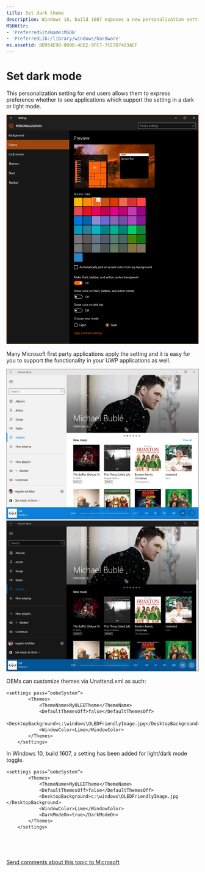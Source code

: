 ```yaml
---
title: Set dark theme
description: Windows 10, build 1607 exposes a new personalization setting for end users, allowing them to express preference whether to see applications which support the setting in a dark or light mode.
MSHAttr:
- 'PreferredSiteName:MSDN'
- 'PreferredLib:/library/windows/hardware'
ms.assetid: 8D954E98-0090-4EB2-9FC7-7CE7B7483AEF
---
```


# Set dark mode


This personalization setting for end users allows them to express preference whether to see applications which support the setting in a dark or light mode.

![](images/darkmode1.png)

Many Microsoft first party applications apply the setting and it is easy for you to support the functionality in your UWP applications as well.

![](images/darkmode2.png)![](images/darkmode3.png)

OEMs can customize themes via Unattend.xml as such:

```
<settings pass=”oobeSystem”> 
        <Themes> 
            <ThemeName>MyOLEDTheme</ThemeName> 
            <DefaultThemesOff>false</DefaultThemesOff> 
            <DesktopBackground>c:\windows\OLEDFriendlyImage.jpg</DesktopBackground> 
            <WindowColor>Lime</WindowColor> 
        </Themes> 
    </settings> 
```

In Windows 10, build 1607, a setting has been added for light/dark mode toggle.

```
<settings pass=”oobeSystem”> 
        <Themes> 
            <ThemeName>MyOLEDTheme</ThemeName> 
            <DefaultThemesOff>false</DefaultThemesOff> 
            <DesktopBackground>c:\windows\OLEDFriendlyImage.jpg </DesktopBackground> 
            <WindowColor>Lime</WindowColor> 
            <DarkModeOn>true</DarkModeOn> 
        </Themes> 
    </settings> 
```

 

 

[Send comments about this topic to Microsoft](mailto:wsddocfb@microsoft.com?subject=Documentation%20feedback%20%5Bp_customize_desktop\p_customize_desktop%5D:%20Set%20dark%20theme%20%20RELEASE:%20%2810/19/2016%29&body=%0A%0APRIVACY%20STATEMENT%0A%0AWe%20use%20your%20feedback%20to%20improve%20the%20documentation.%20We%20don't%20use%20your%20email%20address%20for%20any%20other%20purpose,%20and%20we'll%20remove%20your%20email%20address%20from%20our%20system%20after%20the%20issue%20that%20you're%20reporting%20is%20fixed.%20While%20we're%20working%20to%20fix%20this%20issue,%20we%20might%20send%20you%20an%20email%20message%20to%20ask%20for%20more%20info.%20Later,%20we%20might%20also%20send%20you%20an%20email%20message%20to%20let%20you%20know%20that%20we've%20addressed%20your%20feedback.%0A%0AFor%20more%20info%20about%20Microsoft's%20privacy%20policy,%20see%20http://privacy.microsoft.com/default.aspx. "Send comments about this topic to Microsoft")




